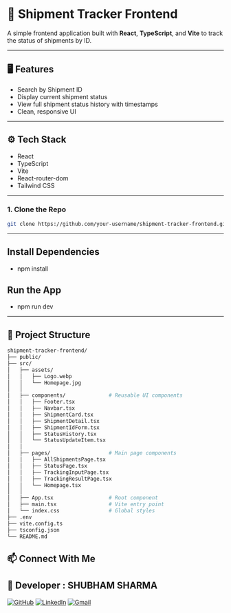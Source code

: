 # 🚚 Shipment Tracker Frontend

A simple frontend application built with **React**, **TypeScript**, and **Vite** to track the status of shipments by ID.

---

## 🖥️ Features

- Search by Shipment ID
- Display current shipment status
- View full shipment status history with timestamps
- Clean, responsive UI

---

## ⚙️ Tech Stack

- React
- TypeScript
- Vite
- React-router-dom
- Tailwind CSS 

---



### 1. Clone the Repo

```bash
git clone https://github.com/your-username/shipment-tracker-frontend.git
```
---
## Install Dependencies
 - npm install
## Run the App
 - npm run dev
---

## 📂 Project Structure
```bash
shipment-tracker-frontend/
├── public/
├── src/
│   ├── assets/                   
│   │   ├── Logo.webp
│   │   └── Homepage.jpg
│   │
│   ├── components/              # Reusable UI components
│   │   ├── Footer.tsx
│   │   ├── Navbar.tsx
│   │   ├── ShipmentCard.tsx
│   │   ├── ShipmentDetail.tsx
│   │   ├── ShipmentIdForm.tsx
│   │   ├── StatusHistory.tsx
│   │   └── StatusUpdateItem.tsx
│   │
│   ├── pages/                   # Main page components
│   │   ├── AllShipmentsPage.tsx
│   │   ├── StatusPage.tsx
│   │   ├── TrackingInputPage.tsx
│   │   ├── TrackingResultPage.tsx
│   │   └── Homepage.tsx
│   │
│   ├── App.tsx                  # Root component
│   ├── main.tsx                 # Vite entry point
│   └── index.css                # Global styles
├── .env
├── vite.config.ts
├── tsconfig.json
└── README.md
```


## 📫 Connect With Me
 ## 👤 Developer : SHUBHAM SHARMA
 
[![GitHub](https://img.shields.io/badge/GitHub-181717?style=for-the-badge&logo=github&logoColor=white)](https://github.com/Shubhamsharma2002)  [![LinkedIn](https://img.shields.io/badge/LinkedIn-0A66C2?style=for-the-badge&logo=linkedin&logoColor=white)](https://www.linkedin.com/in/shubhamsharma2026/)   [![Gmail](https://img.shields.io/badge/Gmail-D14836?style=for-the-badge&logo=gmail&logoColor=white)](mailto:shubhamjii2002@gmail.com)

